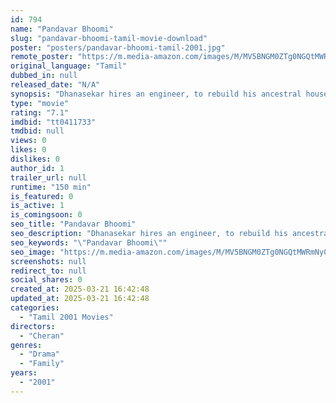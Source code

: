 ```yaml
---
id: 794
name: "Pandavar Bhoomi"
slug: "pandavar-bhoomi-tamil-movie-download"
poster: "posters/pandavar-bhoomi-tamil-2001.jpg"
remote_poster: "https://m.media-amazon.com/images/M/MV5BNGM0ZTg0NGQtMWRmNy00NTg3LTljMTItMTU2OTQ4N2U2OGFmXkEyXkFqcGdeQXVyODEzOTQwNTY@._V1_SX300.jpg"
original_language: "Tamil"
dubbed_in: null
released_date: "N/A"
synopsis: "Dhanasekar hires an engineer, to rebuild his ancestral house. When he falls in love with Dhanasekar's niece, Dhanasekar narrates his family's past, which changes his mind to sacrifice his love."
type: "movie"
rating: "7.1"
imdbid: "tt0411733"
tmdbid: null
views: 0
likes: 0
dislikes: 0
author_id: 1
trailer_url: null
runtime: "150 min"
is_featured: 0
is_active: 1
is_comingsoon: 0
seo_title: "Pandavar Bhoomi"
seo_description: "Dhanasekar hires an engineer, to rebuild his ancestral house. When he falls in love with Dhanasekar's niece, Dhanasekar narrates his family's past, which changes his mind to sacrifice his love."
seo_keywords: "\"Pandavar Bhoomi\""
seo_image: "https://m.media-amazon.com/images/M/MV5BNGM0ZTg0NGQtMWRmNy00NTg3LTljMTItMTU2OTQ4N2U2OGFmXkEyXkFqcGdeQXVyODEzOTQwNTY@._V1_SX300.jpg"
screenshots: null
redirect_to: null
social_shares: 0
created_at: 2025-03-21 16:42:48
updated_at: 2025-03-21 16:42:48
categories:
  - "Tamil 2001 Movies"
directors:
  - "Cheran"
genres:
  - "Drama"
  - "Family"
years:
  - "2001"
---
```

